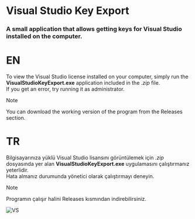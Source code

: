 # Visual Studio Key Export
### A small application that allows getting keys for Visual Studio installed on the computer.

# EN
To view the Visual Studio license installed on your computer, simply run the **VisualStudioKeyExport.exe** application included in the _.zip_ file.\
If you get an error, try running it as administrator.
>[!NOTE]
>You can download the working version of the program from the Releases section.

# TR
Bilgisayarınıza yüklü Visual Studio lisansını görüntülemek için _.zip_ dosyasında yer alan **VisualStudioKeyExport.exe** uygulamasını çalıştırmanız yeterlidir.\
Hata almanız durumunda yönetici olarak çalıştırmayı deneyin.
>[!NOTE]
>Programın çalışır halini Releases kısmından indirebilirsiniz.

![VS](https://github.com/saitorhan/VisualStudioKeyExport/assets/6633924/80214a20-9186-411f-9689-856dcaddef77)
